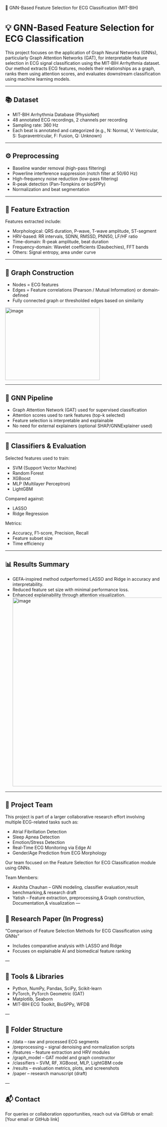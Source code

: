 📁 GNN-Based Feature Selection for ECG Classification (MIT-BIH)

# 💡 GNN-Based Feature Selection for ECG Classification

This project focuses on the application of Graph Neural Networks (GNNs), particularly Graph Attention Networks (GAT), for interpretable feature selection in ECG signal classification using the MIT-BIH Arrhythmia dataset. Our method extracts ECG features, models their relationships as a graph, ranks them using attention scores, and evaluates downstream classification using machine learning models.

---

## 📚 Dataset

* MIT-BIH Arrhythmia Database (PhysioNet)
* 48 annotated ECG recordings, 2 channels per recording
* Sampling rate: 360 Hz
* Each beat is annotated and categorized (e.g., N: Normal, V: Ventricular, S: Supraventricular, F: Fusion, Q: Unknown)

---

## ⚙️ Preprocessing

* Baseline wander removal (high-pass filtering)
* Powerline interference suppression (notch filter at 50/60 Hz)
* High-frequency noise reduction (low-pass filtering)
* R-peak detection (Pan-Tompkins or bioSPPy)
* Normalization and beat segmentation

---

## 🧠 Feature Extraction

Features extracted include:

* Morphological: QRS duration, P-wave, T-wave amplitude, ST-segment
* HRV-based: RR intervals, SDNN, RMSSD, PNN50, LF/HF ratio
* Time-domain: R-peak amplitude, beat duration
* Frequency-domain: Wavelet coefficients (Daubechies), FFT bands
* Others: Signal entropy, area under curve

---

## 🔗 Graph Construction

* Nodes = ECG features
* Edges = Feature correlations (Pearson / Mutual Information) or domain-defined
* Fully connected graph or thresholded edges based on similarity
<img width="304" height="233" alt="image" src="https://github.com/user-attachments/assets/4f78861a-2bf5-4ca5-9cce-b132ec989064" />

---

## 🧠 GNN Pipeline

* Graph Attention Network (GAT) used for supervised classification
* Attention scores used to rank features (top-k selected)
* Feature selection is interpretable and explainable
* No need for external explainers (optional SHAP/GNNExplainer used)

---

## 🤖 Classifiers & Evaluation

Selected features used to train:

* SVM (Support Vector Machine)
* Random Forest
* XGBoost
* MLP (Multilayer Perceptron)
* LightGBM

Compared against:

* LASSO
* Ridge Regression

Metrics:

* Accuracy, F1-score, Precision, Recall
* Feature subset size
* Time efficiency

---

## 📊 Results Summary

* GEFA-inspired method outperformed LASSO and Ridge in accuracy and interpretability.
* Reduced feature set size with minimal performance loss.
* Enhanced explainability through attention visualization.
  <img width="1080" height="606" alt="image" src="https://github.com/user-attachments/assets/4b002fe2-3db3-4ebf-8c35-7053be7e3c3c" />

---

## 🧪 Project Team

This project is part of a larger collaborative research effort involving multiple ECG-related tasks such as:

* Atrial Fibrillation Detection
* Sleep Apnea Detection
* Emotion/Stress Detection
* Real-Time ECG Monitoring via Edge AI
* Gender/Age Prediction from ECG Morphology

Our team focused on the Feature Selection for ECG Classification module using GNNs.

Team Members:

* Akshita Chauhan – GNN modeling, classifier evaluation,result benchmarking,& research draft
* Yatish – Feature extraction, preprocessing,& Graph construction, Documentation,& visualization
—

## 📄 Research Paper (In Progress)

“Comparison of Feature Selection Methods for ECG Classification using GNNs”

* Includes comparative analysis with LASSO and Ridge
* Focuses on explainable AI and biomedical feature ranking

—

## 🧰 Tools & Libraries

* Python, NumPy, Pandas, SciPy, Scikit-learn
* PyTorch, PyTorch Geometric (GAT)
* Matplotlib, Seaborn
* MIT-BIH ECG Toolkit, BioSPPy, WFDB

—

## 📎 Folder Structure

* /data – raw and processed ECG segments
* /preprocessing – signal denoising and normalization scripts
* /features – feature extraction and HRV modules
* /graph\_model – GAT model and graph constructor
* /classifiers – SVM, RF, XGBoost, MLP, LightGBM code
* /results – evaluation metrics, plots, and screenshots
* /paper – research manuscript (draft)

—

## 📬 Contact

For queries or collaboration opportunities, reach out via GitHub or email:
\[Your email or GitHub link]
